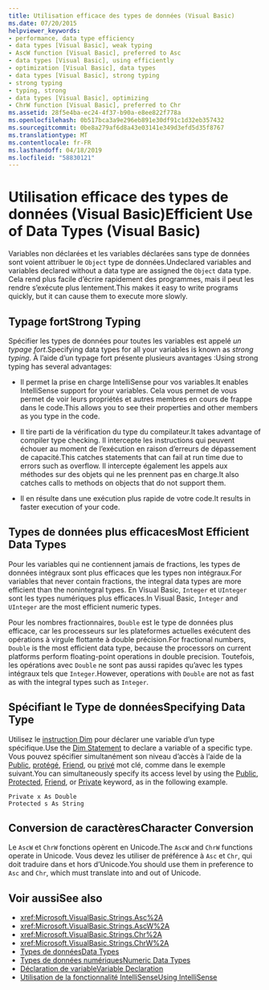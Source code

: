 ```yaml
---
title: Utilisation efficace des types de données (Visual Basic)
ms.date: 07/20/2015
helpviewer_keywords:
- performance, data type efficiency
- data types [Visual Basic], weak typing
- AscW function [Visual Basic], preferred to Asc
- data types [Visual Basic], using efficiently
- optimization [Visual Basic], data types
- data types [Visual Basic], strong typing
- strong typing
- typing, strong
- data types [Visual Basic], optimizing
- ChrW function [Visual Basic], preferred to Chr
ms.assetid: 28f5e4ba-ec24-4f37-b90a-e8ee822f778a
ms.openlocfilehash: 0b517bca3a9e296eb891e30df91c1d32eb357432
ms.sourcegitcommit: 0be8a279af6d8a43e03141e349d3efd5d35f8767
ms.translationtype: MT
ms.contentlocale: fr-FR
ms.lasthandoff: 04/18/2019
ms.locfileid: "58830121"
---
```

# <a name="efficient-use-of-data-types-visual-basic"></a><span data-ttu-id="85dca-102">Utilisation efficace des types de données (Visual Basic)</span><span class="sxs-lookup"><span data-stu-id="85dca-102">Efficient Use of Data Types (Visual Basic)</span></span>
<span data-ttu-id="85dca-103">Variables non déclarées et les variables déclarées sans type de données sont voient attribuer le `Object` type de données.</span><span class="sxs-lookup"><span data-stu-id="85dca-103">Undeclared variables and variables declared without a data type are assigned the `Object` data type.</span></span> <span data-ttu-id="85dca-104">Cela rend plus facile d’écrire rapidement des programmes, mais il peut les rendre s’exécute plus lentement.</span><span class="sxs-lookup"><span data-stu-id="85dca-104">This makes it easy to write programs quickly, but it can cause them to execute more slowly.</span></span>  
  
## <a name="strong-typing"></a><span data-ttu-id="85dca-105">Typage fort</span><span class="sxs-lookup"><span data-stu-id="85dca-105">Strong Typing</span></span>  
 <span data-ttu-id="85dca-106">Spécifier les types de données pour toutes les variables est appelé *un typage fort*.</span><span class="sxs-lookup"><span data-stu-id="85dca-106">Specifying data types for all your variables is known as *strong typing*.</span></span> <span data-ttu-id="85dca-107">À l’aide d’un typage fort présente plusieurs avantages :</span><span class="sxs-lookup"><span data-stu-id="85dca-107">Using strong typing has several advantages:</span></span>  
  
-   <span data-ttu-id="85dca-108">Il permet la prise en charge IntelliSense pour vos variables.</span><span class="sxs-lookup"><span data-stu-id="85dca-108">It enables IntelliSense support for your variables.</span></span> <span data-ttu-id="85dca-109">Cela vous permet de vous permet de voir leurs propriétés et autres membres en cours de frappe dans le code.</span><span class="sxs-lookup"><span data-stu-id="85dca-109">This allows you to see their properties and other members as you type in the code.</span></span>  
  
-   <span data-ttu-id="85dca-110">Il tire parti de la vérification du type du compilateur.</span><span class="sxs-lookup"><span data-stu-id="85dca-110">It takes advantage of compiler type checking.</span></span> <span data-ttu-id="85dca-111">Il intercepte les instructions qui peuvent échouer au moment de l’exécution en raison d’erreurs de dépassement de capacité.</span><span class="sxs-lookup"><span data-stu-id="85dca-111">This catches statements that can fail at run time due to errors such as overflow.</span></span> <span data-ttu-id="85dca-112">Il intercepte également les appels aux méthodes sur des objets qui ne les prennent pas en charge.</span><span class="sxs-lookup"><span data-stu-id="85dca-112">It also catches calls to methods on objects that do not support them.</span></span>  
  
-   <span data-ttu-id="85dca-113">Il en résulte dans une exécution plus rapide de votre code.</span><span class="sxs-lookup"><span data-stu-id="85dca-113">It results in faster execution of your code.</span></span>  
  
## <a name="most-efficient-data-types"></a><span data-ttu-id="85dca-114">Types de données plus efficaces</span><span class="sxs-lookup"><span data-stu-id="85dca-114">Most Efficient Data Types</span></span>  
 <span data-ttu-id="85dca-115">Pour les variables qui ne contiennent jamais de fractions, les types de données intégraux sont plus efficaces que les types non intégraux.</span><span class="sxs-lookup"><span data-stu-id="85dca-115">For variables that never contain fractions, the integral data types are more efficient than the nonintegral types.</span></span> <span data-ttu-id="85dca-116">En Visual Basic, `Integer` et `UInteger` sont les types numériques plus efficaces.</span><span class="sxs-lookup"><span data-stu-id="85dca-116">In Visual Basic, `Integer` and `UInteger` are the most efficient numeric types.</span></span>  
  
 <span data-ttu-id="85dca-117">Pour les nombres fractionnaires, `Double` est le type de données plus efficace, car les processeurs sur les plateformes actuelles exécutent des opérations à virgule flottante à double précision.</span><span class="sxs-lookup"><span data-stu-id="85dca-117">For fractional numbers, `Double` is the most efficient data type, because the processors on current platforms perform floating-point operations in double precision.</span></span> <span data-ttu-id="85dca-118">Toutefois, les opérations avec `Double` ne sont pas aussi rapides qu’avec les types intégraux tels que `Integer`.</span><span class="sxs-lookup"><span data-stu-id="85dca-118">However, operations with `Double` are not as fast as with the integral types such as `Integer`.</span></span>  
  
## <a name="specifying-data-type"></a><span data-ttu-id="85dca-119">Spécifiant le Type de données</span><span class="sxs-lookup"><span data-stu-id="85dca-119">Specifying Data Type</span></span>  
 <span data-ttu-id="85dca-120">Utilisez le [instruction Dim](../../../../visual-basic/language-reference/statements/dim-statement.md) pour déclarer une variable d’un type spécifique.</span><span class="sxs-lookup"><span data-stu-id="85dca-120">Use the [Dim Statement](../../../../visual-basic/language-reference/statements/dim-statement.md) to declare a variable of a specific type.</span></span> <span data-ttu-id="85dca-121">Vous pouvez spécifier simultanément son niveau d’accès à l’aide de la [Public](../../../../visual-basic/language-reference/modifiers/public.md), [protégé](../../../../visual-basic/language-reference/modifiers/protected.md), [Friend](../../../../visual-basic/language-reference/modifiers/friend.md), ou [privé](../../../../visual-basic/language-reference/modifiers/private.md) mot clé, comme dans le exemple suivant.</span><span class="sxs-lookup"><span data-stu-id="85dca-121">You can simultaneously specify its access level by using the [Public](../../../../visual-basic/language-reference/modifiers/public.md), [Protected](../../../../visual-basic/language-reference/modifiers/protected.md), [Friend](../../../../visual-basic/language-reference/modifiers/friend.md), or [Private](../../../../visual-basic/language-reference/modifiers/private.md) keyword, as in the following example.</span></span>  
  
```  
Private x As Double  
Protected s As String  
```  
  
## <a name="character-conversion"></a><span data-ttu-id="85dca-122">Conversion de caractères</span><span class="sxs-lookup"><span data-stu-id="85dca-122">Character Conversion</span></span>  
 <span data-ttu-id="85dca-123">Le `AscW` et `ChrW` fonctions opèrent en Unicode.</span><span class="sxs-lookup"><span data-stu-id="85dca-123">The `AscW` and `ChrW` functions operate in Unicode.</span></span> <span data-ttu-id="85dca-124">Vous devez les utiliser de préférence à `Asc` et `Chr`, qui doit traduire dans et hors d’Unicode.</span><span class="sxs-lookup"><span data-stu-id="85dca-124">You should use them in preference to `Asc` and `Chr`, which must translate into and out of Unicode.</span></span>  
  
## <a name="see-also"></a><span data-ttu-id="85dca-125">Voir aussi</span><span class="sxs-lookup"><span data-stu-id="85dca-125">See also</span></span>

- <xref:Microsoft.VisualBasic.Strings.Asc%2A>
- <xref:Microsoft.VisualBasic.Strings.AscW%2A>
- <xref:Microsoft.VisualBasic.Strings.Chr%2A>
- <xref:Microsoft.VisualBasic.Strings.ChrW%2A>
- [<span data-ttu-id="85dca-126">Types de données</span><span class="sxs-lookup"><span data-stu-id="85dca-126">Data Types</span></span>](../../../../visual-basic/programming-guide/language-features/data-types/index.md)
- [<span data-ttu-id="85dca-127">Types de données numériques</span><span class="sxs-lookup"><span data-stu-id="85dca-127">Numeric Data Types</span></span>](../../../../visual-basic/programming-guide/language-features/data-types/numeric-data-types.md)
- [<span data-ttu-id="85dca-128">Déclaration de variable</span><span class="sxs-lookup"><span data-stu-id="85dca-128">Variable Declaration</span></span>](../../../../visual-basic/programming-guide/language-features/variables/variable-declaration.md)
- [<span data-ttu-id="85dca-129">Utilisation de la fonctionnalité IntelliSense</span><span class="sxs-lookup"><span data-stu-id="85dca-129">Using IntelliSense</span></span>](/visualstudio/ide/using-intellisense)
